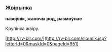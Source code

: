 ### Жвірынка
**назоўнік, жаночы род, размоўнае**

Крупінка жвіру.

<a rel="author">[http://rv-blr.com/](http://rv-blr.com/slounik.jsp?letterId=0&maskId=0&pageId=951)</a>

